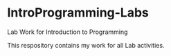 # IntroProgramming-Labs
Lab Work for Introduction to Programming

This respository contains my work for all Lab activities. 
